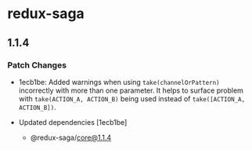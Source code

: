 # redux-saga

## 1.1.4
### Patch Changes

- 1ecb1be: Added warnings when using `take(channelOrPattern)` incorrectly with more than one parameter. It helps to surface problem with `take(ACTION_A, ACTION_B)` being used instead of `take([ACTION_A, ACTION_B])`.

- Updated dependencies [1ecb1be]
  - @redux-saga/core@1.1.4
